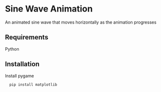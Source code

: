 <h1>Sine Wave Animation</h1>
<p>An animated sine wave that moves horizontally as the animation progresses</p>

## Requirements

Python

## Installation

Install pygame

```bash
  pip install matplotlib
```

